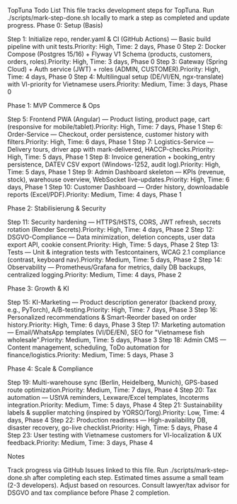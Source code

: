 TopTuna Todo List
This file tracks development steps for TopTuna. Run ./scripts/mark-step-done.sh <NUMMER> locally to mark a step as completed and update progress.
Phase 0: Setup (Basis)

 Step 1: Initialize repo, render.yaml & CI (GitHub Actions) — Basic build pipeline with unit tests.Priority: High, Time: 2 days, Phase 0
 Step 2: Docker Compose (Postgres 15/16) + Flyway V1 Schema (products, customers, orders, roles).Priority: High, Time: 3 days, Phase 0
 Step 3: Gateway (Spring Cloud) + Auth service (JWT) + roles (ADMIN, CUSTOMER).Priority: High, Time: 4 days, Phase 0
 Step 4: Multilingual setup (DE/VI/EN, ngx-translate) with VI-priority for Vietnamese users.Priority: Medium, Time: 3 days, Phase 0

Phase 1: MVP Commerce & Ops

 Step 5: Frontend PWA (Angular) — Product listing, product page, cart (responsive for mobile/tablet).Priority: High, Time: 7 days, Phase 1
 Step 6: Order-Service — Checkout, order persistence, customer history with filters.Priority: High, Time: 6 days, Phase 1
 Step 7: Logistics-Service — Delivery tours, driver app with mark-delivered, HACCP-checks.Priority: High, Time: 5 days, Phase 1
 Step 8: Invoice generation + booking_entry persistence, DATEV CSV export (Windows-1252, audit log).Priority: High, Time: 5 days, Phase 1
 Step 9: Admin Dashboard skeleton — KPIs (revenue, stock), warehouse overview, WebSocket live-updates.Priority: High, Time: 6 days, Phase 1
 Step 10: Customer Dashboard — Order history, downloadable reports (Excel/PDF).Priority: Medium, Time: 4 days, Phase 1

Phase 2: Stabilisierung & Security

 Step 11: Security hardening — HTTPS/HSTS, CORS, JWT refresh, secrets rotation (Render Secrets).Priority: High, Time: 4 days, Phase 2
 Step 12: DSGVO-Compliance — Data minimization, deletion concepts, user data export API, cookie consent.Priority: High, Time: 5 days, Phase 2
 Step 13: Tests — Unit & integration tests with Testcontainers, WCAG 2.1 compliance (contrast, keyboard nav).Priority: Medium, Time: 5 days, Phase 2
 Step 14: Observability — Prometheus/Grafana for metrics, daily DB backups, centralized logging.Priority: Medium, Time: 4 days, Phase 2

Phase 3: Growth & KI

 Step 15: KI-Marketing — Product description generator (backend proxy, e.g., PyTorch), A/B-testing.Priority: High, Time: 7 days, Phase 3
 Step 16: Personalized recommendations & Smart-Reorder based on order history.Priority: High, Time: 6 days, Phase 3
 Step 17: Marketing automation — Email/WhatsApp templates (VI/DE/EN), SEO for "Vietnamese fish wholesale".Priority: Medium, Time: 5 days, Phase 3
 Step 18: Admin CMS — Content management, scheduling, ToDo automation for finance/logistics.Priority: Medium, Time: 5 days, Phase 3

Phase 4: Scale & Compliance

 Step 19: Multi-warehouse sync (Berlin, Heidelberg, Munich), GPS-based route optimization.Priority: Medium, Time: 7 days, Phase 4
 Step 20: Tax automation — UStVA reminders, Lexware/Excel templates, Incoterms integration.Priority: Medium, Time: 5 days, Phase 4
 Step 21: Sustainability labels & supplier matching (inspired by YORSO/Torg).Priority: Low, Time: 4 days, Phase 4
 Step 22: Production readiness — High-availability DB, disaster recovery, go-live checklist.Priority: High, Time: 5 days, Phase 4
 Step 23: User testing with Vietnamese customers for VI-localization & UX feedback.Priority: Medium, Time: 3 days, Phase 4

Notes

Track progress via GitHub Issues linked to this file.
Run ./scripts/mark-step-done.sh <NUMMER> after completing each step.
Estimated times assume a small team (2-3 developers). Adjust based on resources.
Consult lawyer/tax advisor for DSGVO and tax compliance before Phase 2 completion.
